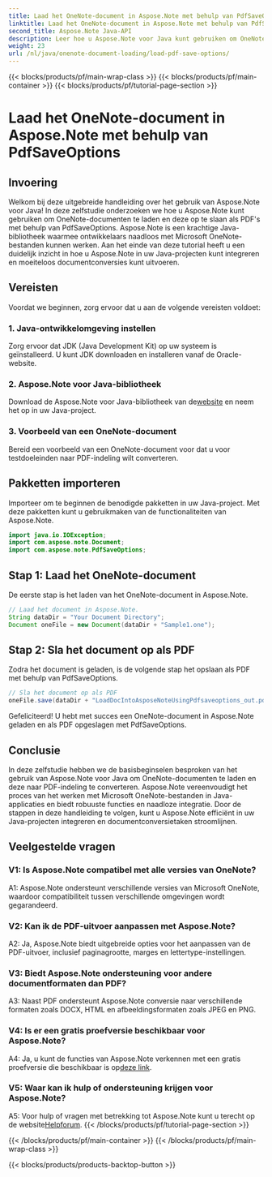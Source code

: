 ```yaml
---
title: Laad het OneNote-document in Aspose.Note met behulp van PdfSaveOptions
linktitle: Laad het OneNote-document in Aspose.Note met behulp van PdfSaveOptions
second_title: Aspose.Note Java-API
description: Leer hoe u Aspose.Note voor Java kunt gebruiken om OneNote-documenten te laden en deze moeiteloos naar PDF-indeling te converteren. Vereenvoudig uw documentconversietaken met Aspose.Note.
weight: 23
url: /nl/java/onenote-document-loading/load-pdf-save-options/
---
```


{{< blocks/products/pf/main-wrap-class >}}
{{< blocks/products/pf/main-container >}}
{{< blocks/products/pf/tutorial-page-section >}}

# Laad het OneNote-document in Aspose.Note met behulp van PdfSaveOptions

## Invoering

Welkom bij deze uitgebreide handleiding over het gebruik van Aspose.Note voor Java! In deze zelfstudie onderzoeken we hoe u Aspose.Note kunt gebruiken om OneNote-documenten te laden en deze op te slaan als PDF's met behulp van PdfSaveOptions. Aspose.Note is een krachtige Java-bibliotheek waarmee ontwikkelaars naadloos met Microsoft OneNote-bestanden kunnen werken. Aan het einde van deze tutorial heeft u een duidelijk inzicht in hoe u Aspose.Note in uw Java-projecten kunt integreren en moeiteloos documentconversies kunt uitvoeren.

## Vereisten

Voordat we beginnen, zorg ervoor dat u aan de volgende vereisten voldoet:

### 1. Java-ontwikkelomgeving instellen

Zorg ervoor dat JDK (Java Development Kit) op uw systeem is geïnstalleerd. U kunt JDK downloaden en installeren vanaf de Oracle-website.

### 2. Aspose.Note voor Java-bibliotheek

 Download de Aspose.Note voor Java-bibliotheek van de[website](https://releases.aspose.com/note/java/) en neem het op in uw Java-project.

### 3. Voorbeeld van een OneNote-document

Bereid een voorbeeld van een OneNote-document voor dat u voor testdoeleinden naar PDF-indeling wilt converteren.

## Pakketten importeren

Importeer om te beginnen de benodigde pakketten in uw Java-project. Met deze pakketten kunt u gebruikmaken van de functionaliteiten van Aspose.Note.

```java
import java.io.IOException;
import com.aspose.note.Document;
import com.aspose.note.PdfSaveOptions;
```

## Stap 1: Laad het OneNote-document

De eerste stap is het laden van het OneNote-document in Aspose.Note.

```java
// Laad het document in Aspose.Note.
String dataDir = "Your Document Directory";
Document oneFile = new Document(dataDir + "Sample1.one");
```

## Stap 2: Sla het document op als PDF

Zodra het document is geladen, is de volgende stap het opslaan als PDF met behulp van PdfSaveOptions.

```java
// Sla het document op als PDF
oneFile.save(dataDir + "LoadDocIntoAsposeNoteUsingPdfsaveoptions_out.pdf", new PdfSaveOptions());
```

Gefeliciteerd! U hebt met succes een OneNote-document in Aspose.Note geladen en als PDF opgeslagen met PdfSaveOptions.

## Conclusie

In deze zelfstudie hebben we de basisbeginselen besproken van het gebruik van Aspose.Note voor Java om OneNote-documenten te laden en deze naar PDF-indeling te converteren. Aspose.Note vereenvoudigt het proces van het werken met Microsoft OneNote-bestanden in Java-applicaties en biedt robuuste functies en naadloze integratie. Door de stappen in deze handleiding te volgen, kunt u Aspose.Note efficiënt in uw Java-projecten integreren en documentconversietaken stroomlijnen.

## Veelgestelde vragen

### V1: Is Aspose.Note compatibel met alle versies van OneNote?

A1: Aspose.Note ondersteunt verschillende versies van Microsoft OneNote, waardoor compatibiliteit tussen verschillende omgevingen wordt gegarandeerd.

### V2: Kan ik de PDF-uitvoer aanpassen met Aspose.Note?

A2: Ja, Aspose.Note biedt uitgebreide opties voor het aanpassen van de PDF-uitvoer, inclusief paginagrootte, marges en lettertype-instellingen.

### V3: Biedt Aspose.Note ondersteuning voor andere documentformaten dan PDF?

A3: Naast PDF ondersteunt Aspose.Note conversie naar verschillende formaten zoals DOCX, HTML en afbeeldingsformaten zoals JPEG en PNG.

### V4: Is er een gratis proefversie beschikbaar voor Aspose.Note?

 A4: Ja, u kunt de functies van Aspose.Note verkennen met een gratis proefversie die beschikbaar is op[deze link](https://releases.aspose.com/).

### V5: Waar kan ik hulp of ondersteuning krijgen voor Aspose.Note?

 A5: Voor hulp of vragen met betrekking tot Aspose.Note kunt u terecht op de website[Helpforum](https://forum.aspose.com/c/note/28).
{{< /blocks/products/pf/tutorial-page-section >}}

{{< /blocks/products/pf/main-container >}}
{{< /blocks/products/pf/main-wrap-class >}}

{{< blocks/products/products-backtop-button >}}

